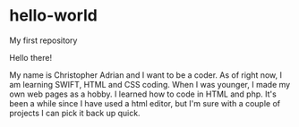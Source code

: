 # hello-world
My first repository


Hello there!

My name is Christopher Adrian and I want to be a coder.
As of right now, I am learning SWIFT, HTML and CSS coding.
When I was younger, I made my own web pages as a hobby.  I learned how to code in HTML and php. It's been a while since I have used a html editor, but I'm sure with a couple of projects I can pick it back up quick.
